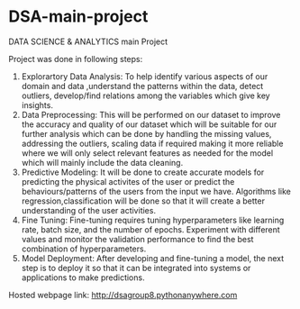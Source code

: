 # DSA-main-project
DATA SCIENCE &amp; ANALYTICS main Project

Project was done in following steps:

1. Explorartory Data Analysis: To help identify various aspects of our domain and data ,understand the patterns within the 
   data, detect outliers, develop/find relations among the variables which give key insights.
2. Data Preprocessing: This will be performed on our dataset to improve the accuracy and quality of our dataset which will 
   be suitable for our further analysis which can be done by handling the missing values, addressing the outliers, scaling 
   data if required making it more reliable where we will only select relevant features as needed for the model which will 
   mainly include the data cleaning.
4. Predictive Modeling: It will be done to create accurate models for predicting the physical activites of the user or 
   predict the behaviours/patterns of the users from the input we have. Algorithms like regression,classification will be 
   done so that it will create a better understanding of the user activities.
5. Fine Tuning: Fine-tuning requires tuning hyperparameters like learning rate, batch size, and the number of epochs. 
   Experiment with different values and monitor the validation performance to find the best combination of hyperparameters.
6. Model Deployment: After developing and fine-tuning a model, the next step is to deploy it so that it can be integrated 
   into systems or applications to make predictions.

Hosted webpage link: http://dsagroup8.pythonanywhere.com
